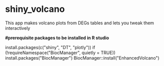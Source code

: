 # shiny_volcano
This app makes volcano plots from DEGs tables and lets you tweak them interactively

**#prerequisite packages to be installed in R studio**

install.packages(c("shiny", "DT", "plotly"))
if (!requireNamespace("BiocManager", quietly = TRUE)) install.packages("BiocManager")
BiocManager::install("EnhancedVolcano")
